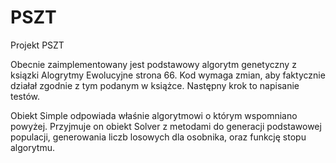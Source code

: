 
# PSZT
Projekt PSZT

Obecnie zaimplementowany jest podstawowy algorytm genetyczny z ksiązki Alogrytmy Ewolucyjne strona 66. 
Kod wymaga zmian, aby faktycznie działał zgodnie z tym podanym w książce. 
Następny krok to napisanie testów.


Obiekt Simple odpowiada właśnie algorytmowi o którym wspomniano powyżej. 
Przyjmuje on obiekt Solver z metodami do generacji podstawowej populacji, generowania liczb losowych dla osobnika, oraz funkcję stopu algorytmu.
